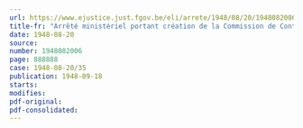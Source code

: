```yaml
---
url: https://www.ejustice.just.fgov.be/eli/arrete/1948/08/20/1948082006/justel
title-fr: "Arrêté ministériel portant création de la Commission de Contrôle d'appel pour déportés au travail obligatoire de la guerre 1940-1945"
date: 1948-08-20
source:
number: 1948082006
page: 888888
case: 1948-08-20/35
publication: 1948-09-18
starts:
modifies:
pdf-original:
pdf-consolidated:
---
```


